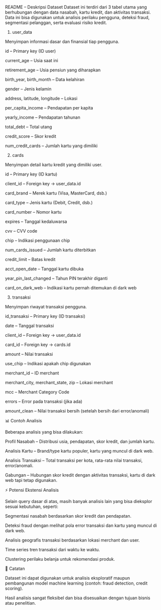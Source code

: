 README – Deskripsi Dataset
Dataset ini terdiri dari 3 tabel utama yang berhubungan dengan data nasabah, kartu kredit, dan aktivitas transaksi. Data ini bisa digunakan untuk analisis perilaku pengguna, deteksi fraud, segmentasi pelanggan, serta evaluasi risiko kredit.
1. user_data

Menyimpan informasi dasar dan finansial tiap pengguna.

id – Primary key (ID user)

current_age – Usia saat ini

retirement_age – Usia pensiun yang diharapkan

birth_year, birth_month – Data kelahiran

gender – Jenis kelamin

address, latitude, longitude – Lokasi

per_capita_income – Pendapatan per kapita

yearly_income – Pendapatan tahunan

total_debt – Total utang

credit_score – Skor kredit

num_credit_cards – Jumlah kartu yang dimiliki

2. cards

Menyimpan detail kartu kredit yang dimiliki user.

id – Primary key (ID kartu)

client_id – Foreign key → user_data.id

card_brand – Merek kartu (Visa, MasterCard, dsb.)

card_type – Jenis kartu (Debit, Credit, dsb.)

card_number – Nomor kartu

expires – Tanggal kedaluwarsa

cvv – CVV code

chip – Indikasi penggunaan chip

num_cards_issued – Jumlah kartu diterbitkan

credit_limit – Batas kredit

acct_open_date – Tanggal kartu dibuka

year_pin_last_changed – Tahun PIN terakhir diganti

card_on_dark_web – Indikasi kartu pernah ditemukan di dark web

3. transaksi

Menyimpan riwayat transaksi pengguna.

id_transaksi – Primary key (ID transaksi)

date – Tanggal transaksi

client_id – Foreign key → user_data.id

card_id – Foreign key → cards.id

amount – Nilai transaksi

use_chip – Indikasi apakah chip digunakan

merchant_id – ID merchant

merchant_city, merchant_state, zip – Lokasi merchant

mcc – Merchant Category Code

errors – Error pada transaksi (jika ada)

amount_clean – Nilai transaksi bersih (setelah bersih dari error/anomali)

📊 Contoh Analisis

Beberapa analisis yang bisa dilakukan:

Profil Nasabah – Distribusi usia, pendapatan, skor kredit, dan jumlah kartu.

Analisis Kartu – Brand/type kartu populer, kartu yang muncul di dark web.

Analisis Transaksi – Total transaksi per kota, rata-rata nilai transaksi, error/anomali.

Gabungan – Hubungan skor kredit dengan aktivitas transaksi, kartu di dark web tapi tetap digunakan.

⚡ Potensi Ekstensi Analisis

Selain query dasar di atas, masih banyak analisis lain yang bisa dieksplor sesuai kebutuhan, seperti:

Segmentasi nasabah berdasarkan skor kredit dan pendapatan.

Deteksi fraud dengan melihat pola error transaksi dan kartu yang muncul di dark web.

Analisis geografis transaksi berdasarkan lokasi merchant dan user.

Time series tren transaksi dari waktu ke waktu.

Clustering perilaku belanja untuk rekomendasi produk.

🚀 Catatan

Dataset ini dapat digunakan untuk analisis eksploratif maupun pembangunan model machine learning (contoh: fraud detection, credit scoring).

Hasil analisis sangat fleksibel dan bisa disesuaikan dengan tujuan bisnis atau penelitian.
